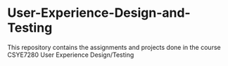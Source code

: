 # User-Experience-Design-and-Testing
This repository contains the assignments and projects done in the course CSYE7280 User Experience Design/Testing
